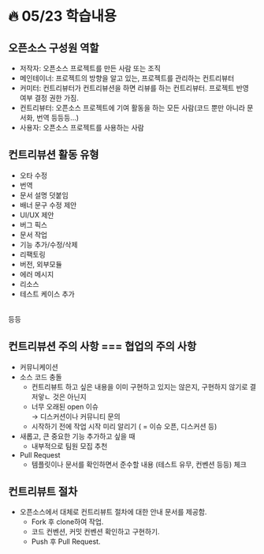 # :fire: 05/23 학습내용

## 오픈소스 구성원 역할

- 저작자: 오픈소스 프로젝트를 만든 사람 또는 조직
- 메인테이너: 프로젝트의 방향을 알고 있는, 프로젝트를 관리하는 컨트리뷰터
- 커미터: 컨트리뷰터가 컨트리뷰션을 하면 리뷰를 하는 컨트리뷰터. 프로젝트 반영 여부 결정 권한 가짐.
- 컨트리뷰터: 오픈소스 프로젝트에 기여 활동을 하는 모든 사람(코드 뿐만 아니라 문서화, 번역 등등등...)
- 사용자: 오픈소스 프로젝트를 사용하는 사람

## 컨트리뷰션 활동 유형

- 오타 수정
- 번역
- 문서 설명 덧붙임
- 배너 문구 수정 제안
- UI/UX 제안
- 버그 픽스
- 문서 작업
- 기능 추가/수정/삭제
- 리팩토링
- 버전, 외부모듈
- 에러 메시지
- 리소스
- 테스트 케이스 추가
<br/>
등등

## 컨트리뷰션 주의 사항 === 협업의 주의 사항

- 커뮤니케이션
- 소스 코드 충돌
  - 컨트리뷰트 하고 싶은 내용을 이미 구현하고 있지는 않은지, 구현하지 않기로 결저앟ㄴ 것은 아닌지
  - 너무 오래된 open 이슈 <br/>
  → 디스커션이나 커뮤니티 문의
  - 시작하기 전에 작업 시작 미리 알리기 ( = 이슈 오픈, 디스커션 등)
- 새롭고, 큰 중요한 기능 추가하고 싶을 때
  - 내부적으로 팀원 모집 추천
- Pull Request
  - 템플릿이나 문서를 확인하면서 준수할 내용 (테스트 유무, 컨벤션 등등) 체크
 
## 컨트리뷰트 절차

- 오픈소스에서 대체로 컨트리뷰트 절차에 대한 안내 문서를 제공함.
  - Fork 후 clone하여 작업.
  - 코드 컨벤션, 커밋 컨벤션 확인하고 구현하기.
  - Push 후 Pull Request.

